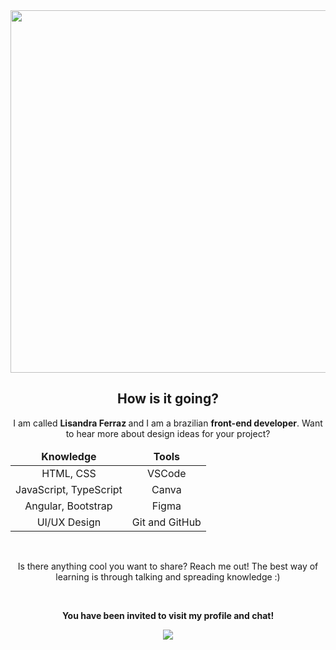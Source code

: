 <div align="center"> 
<img src="https://user-images.githubusercontent.com/61096682/189417947-06702f5b-718e-44ee-935d-da5b3dffe7f2.png"  width="580px">

<h2> How is it going? </h2>

<p >
I am called <strong> Lisandra Ferraz </strong>  and I am a brazilian <strong>front-end developer</strong>. Want to hear more about design ideas for your project?
</p>

<table  align="center">
<thead>
<tr align="center">
<td> <strong>Knowledge</strong></td>
<td> <strong>Tools</strong></td>
</thead>
</tr>
<tbody align="center">
<tr>
<td>HTML, CSS</td>
<td>VSCode</td>
</tr>
<tr>
<td>JavaScript, TypeScript</td>
<td>Canva</td>
</tr>
<tr>
<td>Angular, Bootstrap</td>
<td>Figma</td>
</tr>
<tr>
<td>UI/UX Design</td>
<td>Git and GitHub</td>
</tr>
</tbody>
</table>
<br>

<p>
Is there anything cool you want to share? Reach me out! The best way of learning is through talking and spreading knowledge :)
</p>
<br>
<p align="center">
<strong>You have been invited to visit my profile and chat!</strong>
</p>
<a  href="https://www.linkedin.com/in/lisandraferrazs/"  alt="Linkedin">
<img  src="https://img.shields.io/badge/-Linkedin-0e76a8?style=for-the-badge&logo=Linkedin&logoColor=white&link=https:https://www.linkedin.com/in/lisandraferrazs/"  /></a>

</div>
